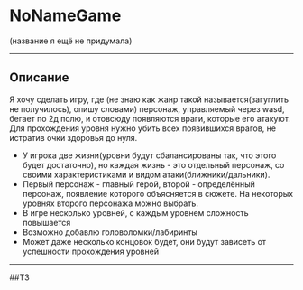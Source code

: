 # NoNameGame
(название я ещё не придумала)
____
## Описание
  Я хочу сделать игру, где (не знаю как жанр такой называется(загуглить не получилось), опишу словами) персонаж, управляемый через wasd, бегает по 2д полю, и отовсюду появляются враги, которые его атакуют. Для прохождения уровня нужно убить всех появившихся врагов, не истратив очки здоровья до нуля.
- У игрока две жизни(уровни будут сбалансированы так, что этого будет достаточно), но каждая жизнь - это отдельный персонаж, со своими характеристиками и видом атаки(ближники/дальники). 
- Первый персонаж - главный герой, второй - определённый персонаж, появление которого объясняется в сюжете. На некоторых уровнях второго персонажа можно выбрать.
- В игре несколько уровней, с каждым уровнем сложность повышается
- Возможно добавлю головоломки/лабиринты
- Может даже несколько концовок будет, они будут зависеть от успешности прохождения уровней
____
##ТЗ

